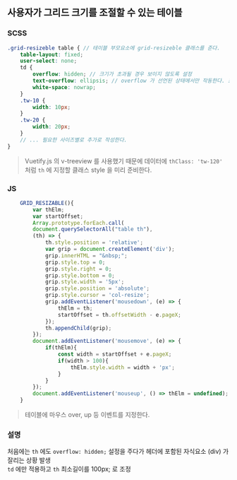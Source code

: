 ## 사용자가 그리드 크기를 조절할 수 있는 테이블

### SCSS
```scss
.grid-resizeble table { // 테이블 부모요소에 grid-resizeble 클래스를 준다.
    table-layout: fixed;
    user-select: none;
    td {
        overflow: hidden; // 크기가 초과될 경우 보이지 않도록 설정
        text-overflow: ellipsis; // overflow 가 선언된 상태에서만 작동한다. 초과한 텍스트를 ... 으로 변환
        white-space: nowrap;
    }
    .tw-10 { 
        width: 10px; 
    }
    .tw-20 {
        width: 20px;
    }
    // ... 필요한 사이즈별로 추가로 작성한다.
}
```
> Vuetify.js 의 v-treeview 를 사용했기 때문에 데이터에 ```thClass: 'tw-120'``` 처럼 ```th``` 에 지정할 클래스 style 을 미리 준비한다.
### JS
```js
    GRID_RESIZABLE(){
        var thElm;
        var startOffset;
        Array.prototype.forEach.call(
        document.querySelectorAll("table th"),
        (th) => {
            th.style.position = 'relative';
            var grip = document.createElement('div');
            grip.innerHTML = "&nbsp;";
            grip.style.top = 0;
            grip.style.right = 0;
            grip.style.bottom = 0;
            grip.style.width = '5px';
            grip.style.position = 'absolute';
            grip.style.cursor = 'col-resize';
            grip.addEventListener('mousedown', (e) => {
                thElm = th;
                startOffset = th.offsetWidth - e.pageX;
            });
            th.appendChild(grip);
        });
        document.addEventListener('mousemove', (e) => { 
            if(thElm){
                const width = startOffset + e.pageX;
                if(width > 100){
                    thElm.style.width = width + 'px';
                }
            }
        });
        document.addEventListener('mouseup', () => thElm = undefined);
    }
```
> 테이블에 마우스 over, up 등 이벤트를 지정한다.
### 설명
처음에는 ```th``` 에도 ```overflow: hidden;``` 설정을 주다가 헤더에 포함된 자식요소 (div) 가 잘리는 상황 발생  
```td``` 에만 적용하고 ```th``` 최소길이를 100px; 로 조정 
